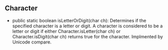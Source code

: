 ## Character

- public static boolean isLetterOrDigit(char ch): Determines if the specified character is a letter or digit. 
  A character is considered to be a letter or digit if either Character.isLetter(char ch) or 
  Character.isDigit(char ch) returns true for the character. Implmented by Unicode compare.
